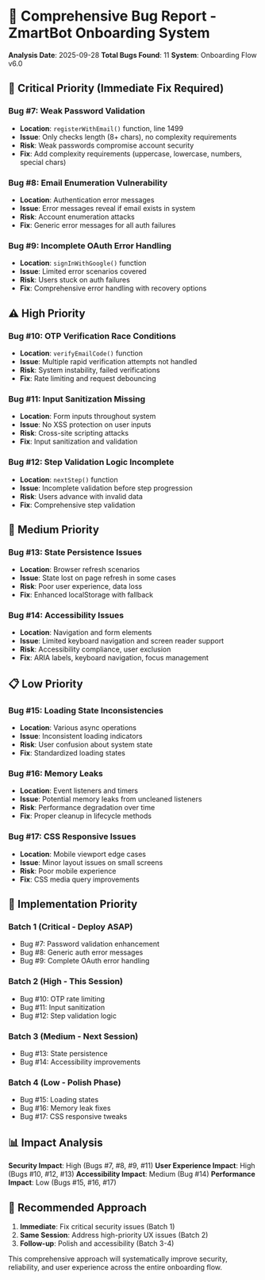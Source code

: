 # 🐛 Comprehensive Bug Report - ZmartBot Onboarding System

**Analysis Date**: 2025-09-28
**Total Bugs Found**: 11
**System**: Onboarding Flow v6.0

## 🚨 Critical Priority (Immediate Fix Required)

### Bug #7: Weak Password Validation
- **Location**: `registerWithEmail()` function, line 1499
- **Issue**: Only checks length (8+ chars), no complexity requirements
- **Risk**: Weak passwords compromise account security
- **Fix**: Add complexity requirements (uppercase, lowercase, numbers, special chars)

### Bug #8: Email Enumeration Vulnerability
- **Location**: Authentication error messages
- **Issue**: Error messages reveal if email exists in system
- **Risk**: Account enumeration attacks
- **Fix**: Generic error messages for all auth failures

### Bug #9: Incomplete OAuth Error Handling
- **Location**: `signInWithGoogle()` function
- **Issue**: Limited error scenarios covered
- **Risk**: Users stuck on auth failures
- **Fix**: Comprehensive error handling with recovery options

## ⚠️ High Priority

### Bug #10: OTP Verification Race Conditions
- **Location**: `verifyEmailCode()` function
- **Issue**: Multiple rapid verification attempts not handled
- **Risk**: System instability, failed verifications
- **Fix**: Rate limiting and request debouncing

### Bug #11: Input Sanitization Missing
- **Location**: Form inputs throughout system
- **Issue**: No XSS protection on user inputs
- **Risk**: Cross-site scripting attacks
- **Fix**: Input sanitization and validation

### Bug #12: Step Validation Logic Incomplete
- **Location**: `nextStep()` function
- **Issue**: Incomplete validation before step progression
- **Risk**: Users advance with invalid data
- **Fix**: Comprehensive step validation

## 🔧 Medium Priority

### Bug #13: State Persistence Issues
- **Location**: Browser refresh scenarios
- **Issue**: State lost on page refresh in some cases
- **Risk**: Poor user experience, data loss
- **Fix**: Enhanced localStorage with fallback

### Bug #14: Accessibility Issues
- **Location**: Navigation and form elements
- **Issue**: Limited keyboard navigation and screen reader support
- **Risk**: Accessibility compliance, user exclusion
- **Fix**: ARIA labels, keyboard navigation, focus management

## 📋 Low Priority

### Bug #15: Loading State Inconsistencies
- **Location**: Various async operations
- **Issue**: Inconsistent loading indicators
- **Risk**: User confusion about system state
- **Fix**: Standardized loading states

### Bug #16: Memory Leaks
- **Location**: Event listeners and timers
- **Issue**: Potential memory leaks from uncleaned listeners
- **Risk**: Performance degradation over time
- **Fix**: Proper cleanup in lifecycle methods

### Bug #17: CSS Responsive Issues
- **Location**: Mobile viewport edge cases
- **Issue**: Minor layout issues on small screens
- **Risk**: Poor mobile experience
- **Fix**: CSS media query improvements

## 🎯 Implementation Priority

### Batch 1 (Critical - Deploy ASAP)
- Bug #7: Password validation enhancement
- Bug #8: Generic auth error messages
- Bug #9: Complete OAuth error handling

### Batch 2 (High - This Session)
- Bug #10: OTP rate limiting
- Bug #11: Input sanitization
- Bug #12: Step validation logic

### Batch 3 (Medium - Next Session)
- Bug #13: State persistence
- Bug #14: Accessibility improvements

### Batch 4 (Low - Polish Phase)
- Bug #15: Loading states
- Bug #16: Memory leak fixes
- Bug #17: CSS responsive tweaks

## 📊 Impact Analysis

**Security Impact**: High (Bugs #7, #8, #9, #11)
**User Experience Impact**: High (Bugs #10, #12, #13)
**Accessibility Impact**: Medium (Bug #14)
**Performance Impact**: Low (Bugs #15, #16, #17)

## 🚀 Recommended Approach

1. **Immediate**: Fix critical security issues (Batch 1)
2. **Same Session**: Address high-priority UX issues (Batch 2)
3. **Follow-up**: Polish and accessibility (Batch 3-4)

This comprehensive approach will systematically improve security, reliability, and user experience across the entire onboarding flow.